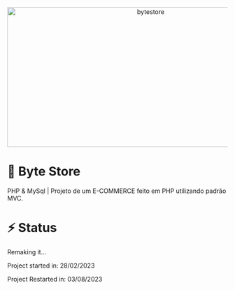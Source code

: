 
<div align="center">
<img src="https://socialify.git.ci/iagof-dev/bytestore/image?description=1&font=Inter&language=1&name=1&pattern=Solid&theme=Auto" alt="bytestore" width="640" height="320" />
</div>

# 🛒 Byte Store
PHP & MySql | Projeto de um E-COMMERCE feito em PHP utilizando padrão MVC.

# ⚡ Status
Remaking it...

Project started in: 28/02/2023

Project Restarted in: 03/08/2023

